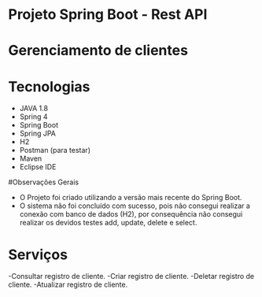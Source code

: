 # Projeto Spring Boot - Rest API 
# Gerenciamento de clientes

# Tecnologias
- JAVA 1.8 
- Spring 4
- Spring Boot
- Spring JPA
- H2
- Postman (para testar)
- Maven
- Eclipse IDE

#Observações Gerais
- O Projeto foi criado utilizando a versão mais recente do Spring Boot.
- O sistema não foi concluído com sucesso, pois não consegui realizar a conexão com banco de dados (H2), por consequência não consegui realizar os devidos testes add, update, delete e select. 

# Serviços 


-Consultar registro de cliente.
-Criar registro de cliente.
-Deletar registro de cliente.
-Atualizar registro de cliente.







